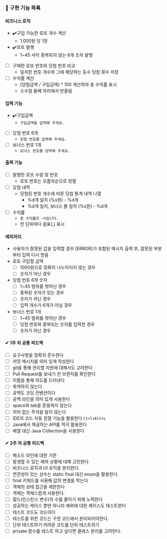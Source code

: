 ### 📝 구현 기능 목록

#### 비즈니스 로직

- ✔️구입 가능한 로또 개수 계산
    - 1,000원 당 1장
- ✔️로또 발행
    - 1~45 사이 중복되지 않는 6개 숫자 발행
- [ ] 구매한 로또 번호와 당첨 번호 비교
    - 일치한 번호 개수와 그에 해당하는 등수 당첨 횟수 저장
- [ ] 수익률 계산
    - (당첨금액 / 구입금액) * 100 계산하여 총 수익률 표시
    - 소수점 둘째 자리에서 반올림

#### 입력 기능

- ✔️구입금액
    - ```구입금액을 입력해 주세요.```
- [ ] 당첨 번호 6개
    - ```당첨 번호를 입력해 주세요.```
- [ ] 보너스 번호 1개
    - ```보너스 번호를 입력해 주세요.```

#### 출력 기능

- [ ] 발행한 로또 수량 및 번호
    - 로또 번호는 오름차순으로 정렬
- [ ] 당첨 내역
    - 당첨된 번호 개수에 따른 당첨 통계 내역 나열
        - %d개 일치 (%s원) - %d개
        - %d개 일치, 보너스 볼 일치 (%s원) - %d개
- [ ] 수익률
    - ```총 수익률은 ~%입니다.```
    - 천 단위마다 쉼표(,) 표시

#### 예외처리

- 사용자가 잘못된 값을 입력할 경우 [ERROR]가 포함된 메시지 출력 후, 잘못된 부분부터 입력 다시 받음
- 로또 구입할 금액
    - [ ] 1000원으로 정확히 나누어지지 않는 경우
    - [ ] 숫자가 아닌 경우
- 당첨 번호 6개 숫자
    - [ ] 1~45 범위를 벗어난 경우
    - [ ] 중복된 숫자가 있는 경우
    - [ ] 숫자가 아닌 경우
    - [ ] 입력 개수가 6개가 아닐 경우
- 보너스 번호 1개
    - [ ] 1~45 범위를 벗어난 경우
    - [ ] 당첨 번호와 중복되는 숫자를 입력한 경우
    - [ ] 숫자가 아닌 경우

#### ✔ 1주 차 공통 피드백

- [ ] 요구사항을 정확히 준수한다
- [ ] 커밋 메시지를 의미 있게 작성한다
- [ ] git을 통해 관리할 자원에 대해서도 고려한다
- [ ] Pull Request를 보내기 전 브랜치를 확인한다
- [ ] 이름을 통해 의도를 드러낸다
- [ ] 축약하지 않는다
- [ ] 공백도 코딩 컨벤션이다
- [ ] 공백 라인을 의미 있게 사용한다
- [ ] space와 tab을 혼용하지 않는다
- [ ] 의미 없는 주석을 달지 않는다
- [ ] IDE의 코드 자동 정렬 기능을 활용한다   `Ctrl+Alt+L`
- [ ] Java에서 제공하는 API를 적극 활용한다
- [ ] 배열 대신 Java Collection을 사용한다

#### ✔ 2주 차 공통 피드백

- [ ] 메소드 라인에 대한 기준
- [ ] 발생할 수 있는 예외 상황에 대해 고민한다
- [ ] 비즈니스 로직과 UI 로직을 분리한다.
- [ ] 연관성이 있는 상수는 static final 대신 enum을 활용한다.
- [ ] final 키워드를 사용해 값의 변경을 막는다
- [ ] 객체의 상태 접근을 제한한다
- [ ] 객체는 객체스럽게 사용한다.
- [ ] 필드(인스턴스 변수)의 수를 줄이기 위해 노력한다
- [ ] 성공하는 케이스 뿐만 아니라 예외에 대한 케이스도 테스트한다
- [ ] 테스트 코드도 코드이다
- [ ] 테스트를 위한 코드는 구현 코드에서 분리되어야한다.
- [ ] 단위 테스트하기 어려운 코드를 단위 테스트하기
- [ ] private 함수를 테스트 하고 싶다면 클래스 분리를 고려한다.